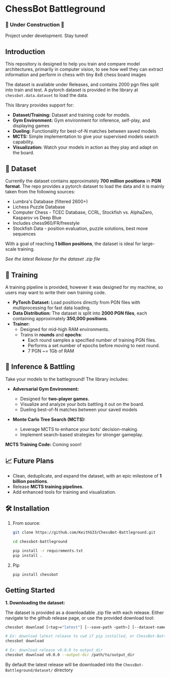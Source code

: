 # ChessBot Battleground

### 🚧 Under Construction 🚧

Project under development. Stay tuned!



##  Introduction

This repository is designed to help you train and compare model architectures, primarily in computer vision, to see how well they can extract information and perform in chess with tiny 8x8 chess board images

The dataset is available under Releases, and contains 2000 pgn files split into train and test. A pytorch dataset is provided in the library at `chessbot.data.dataset` to load the data. 

This library provides support for:

- **Dataset/Training:** Dataset and training code for models.
- **Gym Environment:** Gym environment for inference, self-play, and displaying games
- **Dueling:** Functionality for best-of-N matches between saved models
- **MCTS:** Simple implementation to give your supervised models search capability.
- **Visualization:** Watch your models in action as they play and adapt on the board.


## 📂 Dataset

Currently the dataset contains approximately **700 million positions** in **PGN format**. 
The repo provides a pytorch dataset to load the data and it is mainly taken from the following sources:

- Lumbra's Database (filtered 2600+)
- Lichess Puzzle Database
- Computer Chess - TCEC Database, CCRL, Stockfish vs. AlphaZero, Kasparov vs Deep Blue
- Includes chess960/FR/freestyle
- Stockfish Data - position evaluation, puzzle solutions, best move sequences

With a goal of reaching **1 billion positions**, the dataset is ideal for large-scale training. 

*See the latest Release for the dataset .zip file*  


## 🧠 Training

A training pipeline is provided, however it was designed for my machine, so users may want to write their own training code.

- **PyTorch Dataset:** Load positions directly from PGN files with multiprocessing for fast data loading.
- **Data Distribution:** The dataset is split into **2000 PGN files**, each containing approximately **350,000 positions**.
- **Trainer:**  
   - Designed for mid-high RAM environments.  
   - Trains in **rounds** and **epochs**:  
     - Each round samples a specified number of training PGN files.  
     - Performs a set number of epochs before moving to next round.
     - 7 PGN ~= 1Gb of RAM


## 🤖 Inference & Battling

Take your models to the battleground! The library includes:

- **Adversarial Gym Environment:**  
  - Designed for **two-player games.**  
  - Visualize and analyze your bots battling it out on the board.
  - Dueling best-of-N matches between your saved models
  
- **Monte Carlo Tree Search (MCTS):**  
  - Leverage MCTS to enhance your bots' decision-making.  
  - Implement search-based strategies for stronger gameplay.  

**MCTS Training Code:** Coming soon!


## 📈 Future Plans

- Clean, deduplicate, and expand the dataset, with an epic milestone of **1 billion positions**.  
- Release **MCTS training pipelines**.  
- Add enhanced tools for training and visualization.


## 🛠 Installation

1. From source:  
   ```bash
   git clone https://github.com/KeithG33/ChessBot-Battleground.git

   cd chessbot-battleground

   pip install -r requirements.txt
   pip install . 
   ```

2. Pip 
    ```bash
    pip install chessbot
    ```

## Getting Started
**1. Downloading the dataset:**  

The dataset is provided as a downloadable .zip file with each release. Either navigate to the github release page, or use the provided download tool:
```bash
chessbot download [<tag>="latest"] [--save-path <path>] [--dataset-name <filename>]

# Ex: download latest release to cwd if pip installed, or ChessBot-Battleground/dataset if source installed
chessbot download

# Ex: download release v0.0.0 to output_dir
chessbot download v0.0.0 --output-dir /path/to/output_dir
```

By default the latest release will be downloaded into the `ChessBot-Battleground/dataset/` directory
